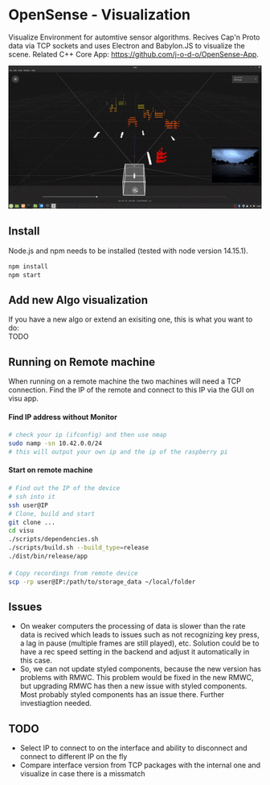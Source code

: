 # OpenSense - Visualization

Visualize Environment for automtive sensor algorithms. Recives Cap'n Proto data via TCP sockets and uses Electron and Babylon.JS to visualize the scene. Related C++ Core App: https://github.com/j-o-d-o/OpenSense-App.

![Example](./assets/example.gif?raw=true)

## Install
Node.js and npm needs to be installed (tested with node version 14.15.1).
```bash
npm install
npm start
```
## Add new Algo visualization
If you have a new algo or extend an exisiting one, this is what you want to do:</br>
TODO

## Running on Remote machine
When running on a remote machine the two machines will need a TCP connection. Find the IP of the remote and connect to this IP via the GUI on visu app.
#### Find IP address without Monitor
```bash
# check your ip (ifconfig) and then use nmap
sudo namp -sn 10.42.0.0/24
# this will output your own ip and the ip of the raspberry pi
```
#### Start on remote machine
```bash
# Find out the IP of the device
# ssh into it
ssh user@IP
# Clone, build and start
git clone ...
cd visu
./scripts/dependencies.sh
./scripts/build.sh --build_type=release
./dist/bin/release/app

# Copy recordings from remote device
scp -rp user@IP:/path/to/storage_data ~/local/folder 
```

## Issues
- On weaker computers the processing of data is slower than the rate data is recived which leads to issues such as not recognizing key press, a lag in pause (multiple frames are still played), etc. 
Solution could be to have a rec speed setting in the backend and adjust it automatically in this case.
- So, we can not update styled components, because the new version has problems with RMWC. This problem would be fixed in the new RMWC, but upgrading RMWC has then a new issue with styled components. Most probably styled components has an issue there. Further investiagtion needed.

## TODO
- Select IP to connect to on the interface and ability to disconnect and connect to different IP on the fly
- Compare interface version from TCP packages with the internal one and visualize in case there is a missmatch

